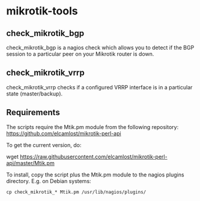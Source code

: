 # mikrotik-tools

## check_mikrotik_bgp

check_mikrotik_bgp is a nagios check which allows you to detect if the
BGP session to a particular peer on your Mikrotik router is down.

## check_mikrotik_vrrp

check_mikrotik_vrrp checks if a configured VRRP interface is in a
particular state (master/backup).

## Requirements

The scripts require the Mtik.pm module from the following repository:
https://github.com/elcamlost/mikrotik-perl-api

To get the current version, do:

wget https://raw.githubusercontent.com/elcamlost/mikrotik-perl-api/master/Mtik.pm

To install, copy the script plus the Mtik.pm module to the nagios
plugins directory. E.g. on Debian systems:

    cp check_mikrotik_* Mtik.pm /usr/lib/nagios/plugins/
